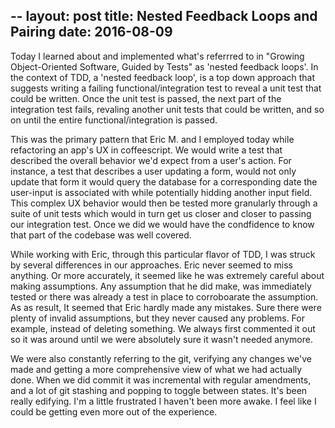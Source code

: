 --
layout: post
title: Nested Feedback Loops and Pairing
date: 2016-08-09
---

Today I learned about and implemented what's referrred to in "Growing Object-Oriented Software, Guided by Tests" as
'nested feedback loops'. In the context of TDD, a 'nested feedback loop', is a top down approach that suggests writing
a failing functional/integration test to reveal a unit test that could be written. Once the unit test is passed, the next
part of the integration test fails, revaling another unit tests that could be written, and so on until the entire
functional/integration is passed.

This was the primary pattern that Eric M. and I employed today while refactoring an app's UX in coffeescript. We would write
a test that described the overall behavior we'd expect from a user's action. For instance, a test that describes a user updating
a form, would not only update that form it would query the database for a corresponding date the user-input is associated with while
potentially hidding another input field. This complex UX behavior would then be tested more granularly through a suite of unit tests
which would in turn get us closer and closer to passing our integration test. Once we did we would have the condfidence to know that
part of the codebase was well covered.

While working with Eric, through this particular flavor of TDD, I was struck by several differences in our approaches. Eric
never seemed to miss anything. Or more accurately, it seemed like he was extremely careful about making assumptions. Any
assumption that he did make, was immediately tested or there was already a test in place to corroboarate the assumption. As
as result, It seemed that Eric hardly made any mistakes. Sure there were plenty of invalid assumptions, but they never caused
any problems. For example, instead of deleting something. We always first commented it out so it was around until we were absolutely
sure it wasn't needed anymore.

We were also constantly referring to the git, verifying any changes we've made and getting a more comprehensive view of what
we had actually done. When we did commit it was incremental with regular amendments, and a lot of git stashing and popping to
toggle between states. It's been really edifying. I'm a little frustrated I haven't been more awake. I feel like I could be
getting even more out of the experience.
